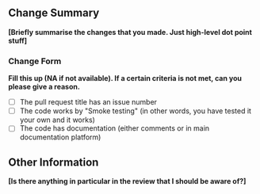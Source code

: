## Change Summary
**[Briefly summarise the changes that you made. Just high-level dot point stuff]**

### Change Form
**Fill this up (NA if not available). If a certain criteria is not met, can you please give a reason.**

- [ ] The pull request title has an issue number
- [ ] The code works by "Smoke testing" (in other words, you have tested it your own and it works)
- [ ] The code has documentation (either comments or in main documentation platform)

## Other Information
**[Is there anything in particular in the review that I should be aware of?]**